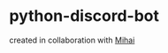 # python-discord-bot
created in collaboration with <a href="https://github.com/Ispir-Mihai">Mihai</a>
